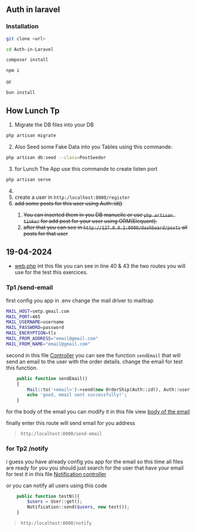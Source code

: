 ## Auth in laravel

### Installation
```bash
git clone <url> 
```
```bash
cd Auth-in-Laravel
```

```bash
composer install
```
```bash
npm i
```
or
```
bun install
```

## How Lunch Tp

1. Migrate the DB files into your DB
```bash
php artisan migrate
```
2. Also Seed some Fake Data into you Tables using this commande:
```bash 
php artisan db:seed --class=PostSeeder
```

3. for Lunch The App use this commande to create listen port

```bash
php artisan serve
```

4.  
5. create a user in `http:/localhost:8000/register`
6. <del>add some posts for this user using Auth::id()
   1. You can inserted them in you DB manuelle or use `php artisan tinker` for add post for your user using ORM(Elequont).
   2. after that you can see in `http://127.0.0.1:8000/dashboard/posts` all posts for that user
</del>

## 19-04-2024

- [web.php](routes/web.php)
int this file you can see in line 40 & 43 the two routes you will use for the test this exercices.

### Tp1 /send-email
first config you app
in .env
change the mail driver to mailtrap
```bash
MAIL_HOST=smtp.gmail.com
MAIL_PORT=465
MAIL_USERNAME=username
MAIL_PASSWORD=password
MAIL_ENCRYPTION=tls
MAIL_FROM_ADDRESS="email@gmail.com"
MAIL_FROM_NAME="email@gmail.com"
```
second in this file [Controller](app\Http\Controllers\OrderController.php)
you can see the function `sendEmail` that will send an email to the user with the order details.
change the email for test this function.

```php
    public function sendEmail()
    {
        Mail::to('<email>')->send(new OrderShip(Auth::id(), Auth::user()->name, Auth::user()->email));
        echo 'good, email sent successfully!';
    }
```

for the body of the email
you can modify it
in this file view
[body of the email](resources\views\mail\testmail.blade.php)

finally enter this route will send email for you address
> `http:/localhost:8000/send-email`

### for Tp2 /notify
i guess you have already config you app for the email
so this time all files are ready for you
you should just search for the user that have your email for test it 
in this file
[Notification controller](app\Http\Controllers\testNotifyCon.php)

or you can notify all users using this code 
```php
    public function testN(){
        $users = User::get();
        Notification::send($users, new test());
    }
```

> `http:/localhost:8000/notify`

